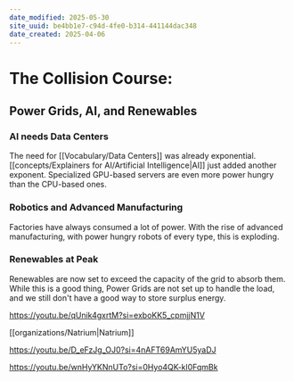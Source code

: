 ```yaml
---
date_modified: 2025-05-30
site_uuid: be4bb1e7-c94d-4fe0-b314-441144dac348
date_created: 2025-04-06
---
```

# The Collision Course:

## Power Grids, AI, and Renewables

### AI needs Data Centers
The need for [[Vocabulary/Data Centers]] was already exponential. [[concepts/Explainers for AI/Artificial Intelligence|AI]] just added another exponent. Specialized GPU-based servers are even more power hungry than the CPU-based ones. 

### Robotics and Advanced Manufacturing
Factories have always consumed a lot of power. With the rise of advanced manufacturing, with power hungry robots of every type, this is exploding.

### Renewables at Peak
Renewables are now set to exceed the capacity of the grid to absorb them. While this is a good thing, Power Grids are not set up to handle the load, and we still don't have a good way to store surplus energy.

https://youtu.be/qUnik4gxrtM?si=exboKK5_cpmjjN1V

[[organizations/Natrium|Natrium]]


https://youtu.be/D_eFzJg_OJ0?si=4nAFT69AmYU5yaDJ


https://youtu.be/wnHyYKNnUTo?si=0Hyo4QK-kl0FqmBk